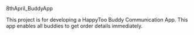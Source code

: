8thApril_BuddyApp

This project is for developing a HappyToo Buddy Communication App. 
This app enables all buddies to get order details immediately. 